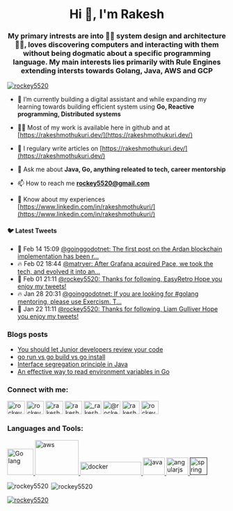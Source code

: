 <h1 align="center">Hi 👋, I'm Rakesh</h1>
<h3 align="center">My primary intrests are into 👨‍💻 system design and architecture 👨‍💻, loves discovering computers and interacting with them without being dogmatic about a specific programming language. My main interests lies primarily with Rule Engines extending intersts towards Golang, Java, AWS and GCP</h3>

<p align="left"> <a href="https://twitter.com/rockey5520" target="blank"><img src="https://img.shields.io/twitter/follow/rockey5520?logo=twitter&style=for-the-badge" alt="rockey5520" /></a> </p>

- 🌱 I’m currently building a digital assistant and while expanding my learning towards building efficient system using  **Go, Reactive programming, Distributed systems**

- 👨‍💻 Most of my work is available here in github and at [https://rakeshmothukuri.dev/](https://rakeshmothukuri.dev/)

- 📝 I regulary write articles on [https://rakeshmothukuri.dev/](https://rakeshmothukuri.dev/)

- 💬 Ask me about **Java, Go, anything releated to tech, career mentorship**

- 📫 How to reach me **rockey5520@gmail.com**

- 📄 Know about my experiences [https://www.linkedin.com/in/rakeshmothukuri/](https://www.linkedin.com/in/rakeshmothukuri/)

#### :bird: Latest Tweets
<ul>
<!-- LATEST-TWEETS:START -->
<li>💫 Feb 14 15:09 <a href='https://rss.app/articles/cb4e791f6f6d729c074351566bd3a7c508111d6e1830bbefc5e5881e8a9269c2f650b648389c9b2beca36e74dc160b9260d469e9c4147f158239c564'>@goinggodotnet: The first post on the Ardan blockchain implementation has been r...</a></li>
<li>🔥 Feb 02 18:44 <a href='https://rss.app/articles/cb4e791f6f6d729c074351566bd3a7c508111d6e123ea6f3dbe79555969266d3f70cea0d6dd0d661f7a46e75dc1d0e9663d268e4c210'>@matryer: After Grafana acquired Pace, we took the tech, and evolved it into an...</a></li>
<li>💫 Feb 01 21:11 <a href='https://rss.app/articles/cb4e791f6f6d729c074351566bd3a7c508111d6e0d30b1eac7fbd24fd7d628d4f61eb1492ac7df6cfbaa6c7fdf1d0b9163d66de1c11178108e'>@rockey5520: Thanks for following, EasyRetro Hope you enjoy my tweets!</a></li>
<li>🔥 Jan 28 20:31 <a href='https://rss.app/articles/cb4e791f6f6d729c074351566bd3a7c508111d6e1830bbefc5e5881e8a9269c2f650b648389c9b2beca36e75d815099264d169e9c31773128839cc6b'>@goinggodotnet: If you are looking for #golang mentoring, please use Exercism. T...</a></li>
<li>💫 Jan 22 11:11 <a href='https://rss.app/articles/cb4e791f6f6d729c074351566bd3a7c508111d6e0d30b1eac7fbd24fd7d628d4f61eb1492ac7df6cfba66279d914069062d46fe0ca177c1d8d'>@rockey5520: Thanks for following, Liam Gulliver Hope you enjoy my tweets!</a></li>

<!-- LATEST-TWEETS:END -->
</ul>

### Blogs posts
<!-- BLOG-POST-LIST:START -->
- [You should let Junior developers review your  code](https://blog.devgenius.io/you-should-let-junior-developers-review-your-code-7b94cb1aba65?source=rss-fa274ff35bf------2)
- [go run vs go build vs go install](https://levelup.gitconnected.com/go-run-vs-go-build-vs-go-install-c7c0fd135cf9?source=rss-fa274ff35bf------2)
- [Interface segregation principle in Java](https://levelup.gitconnected.com/interface-segregation-principle-in-java-44f1c1a4eacd?source=rss-fa274ff35bf------2)
- [An effective way to read environment variables in Go](https://levelup.gitconnected.com/an-effective-way-to-read-environment-variables-in-go-7454e6613ae5?source=rss-fa274ff35bf------2)
<!-- BLOG-POST-LIST:END -->

<p align="left">
<h3 align="left">Connect with me:</h3>
<a href="https://dev.to/rockey5520" target="blank"><img align="center" src="https://cdn.jsdelivr.net/npm/simple-icons@3.0.1/icons/dev-dot-to.svg" alt="rockey5520" height="30" width="40" /></a>
<a href="https://twitter.com/rockey5520" target="blank"><img align="center" src="https://cdn.jsdelivr.net/npm/simple-icons@3.0.1/icons/twitter.svg" alt="rockey5520" height="30" width="40" /></a>
<a href="https://linkedin.com/in/rakeshmothukuri" target="blank"><img align="center" src="https://cdn.jsdelivr.net/npm/simple-icons@3.0.1/icons/linkedin.svg" alt="rakeshmothukuri" height="30" width="40" /></a>
<a href="https://stackoverflow.com/users/rakesh-mothukuri" target="blank"><img align="center" src="https://cdn.jsdelivr.net/npm/simple-icons@3.0.1/icons/stackoverflow.svg" alt="rakesh-mothukuri" height="30" width="40" /></a>
<a href="https://instagram.com/_rakesh_mothukuri_" target="blank"><img align="center" src="https://cdn.jsdelivr.net/npm/simple-icons@3.0.1/icons/instagram.svg" alt="_rakesh_mothukuri_" height="30" width="40" /></a>
<a href="https://medium.com/@rockey5520" target="blank"><img align="center" src="https://cdn.jsdelivr.net/npm/simple-icons@3.0.1/icons/medium.svg" alt="@rockey5520" height="30" width="40" /></a>
<a href="https://www.youtube.com/c/rakesh mothukuri" target="blank"><img align="center" src="https://cdn.jsdelivr.net/npm/simple-icons@3.0.1/icons/youtube.svg" alt="rakesh mothukuri" height="30" width="40" /></a>
<a href="https://www.hackerrank.com/rockey5520" target="blank"><img align="center" src="https://cdn.jsdelivr.net/npm/simple-icons@3.0.1/icons/hackerrank.svg" alt="rockey5520" height="30" width="40" /></a>
</p>

<h3 align="left">Languages and Tools:</h3>
<p align="left">  <a href="https://golang.org" target="_blank"> <img src="https://golang.org/lib/godoc/images/go-logo-blue.svg" alt="Go lang" width="60" height="60"/> </a>
 <a href="https://aws.amazon.com/" target="_blank"> <img src="https://upload.wikimedia.org/wikipedia/en/thumb/5/5d/Amazon.com_web_services_2002.jpg/150px-Amazon.com_web_services_2002.jpg" alt="aws" width="100" height="80"/> </a> <a href="https://www.docker.com/" target="_blank"> <img src="https://www.docker.com/sites/default/files/d8/styles/role_icon/public/2019-07/horizontal-logo-monochromatic-white.png?itok=SBlK2TGU" alt="docker" width="140" height="30"/> </a>
 <a href="https://www.java.com" target="_blank"> <img src="https://upload.wikimedia.org/wikipedia/de/thumb/e/e1/Java-Logo.svg/486px-Java-Logo.svg.png" alt="java" width="50" height="40"/> </a>
 <a href="https://angular.io" target="_blank"> <img src="https://angularjs.org/img/ng-logo.png" alt="angularjs" width="50" height="40"/> </a>
<a href="" target="_blank"> <img src="https://www.vectorlogo.zone/logos/springio/springio-icon.svg" alt="spring" width="40" height="40"/> </a> </p>

<p><img align="left" src="https://github-readme-stats.vercel.app/api/top-langs/?username=rockey5520&layout=compact" alt="rockey5520" /></p>

<p>&nbsp;<img align="center" src="https://github-readme-stats.vercel.app/api?username=rockey5520&show_icons=true" alt="rockey5520" /></p>


<!-- BLOG-POST-LIST:START -->
<!-- BLOG-POST-LIST:END -->


<p align="left"> <a href="https://twitter.com/rockey5520" target="blank"><img src="https://img.shields.io/twitter/follow/rockey5520?logo=twitter&style=for-the-badge" alt="rockey5520" /></a> </p>
